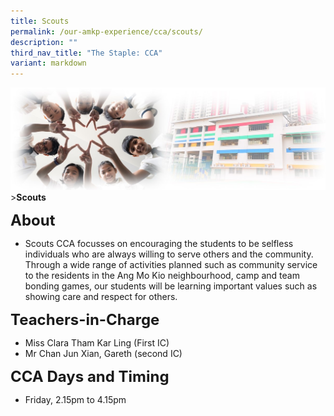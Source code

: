 ```yaml
---
title: Scouts
permalink: /our-amkp-experience/cca/scouts/
description: ""
third_nav_title: "The Staple: CCA"
variant: markdown
---
```

![Sub-banner](/images/sub%20banner.jpg)
&gt;**Scouts**

**<font size="5">About</font>**

* Scouts CCA focusses on encouraging the students to be selfless individuals who are always willing to serve others and the community. Through a wide range of activities planned such as community service to the residents in the Ang Mo Kio neighbourhood, camp and team bonding games, our students will be learning important values such as showing care and respect for others.

**<font size="5">   Teachers-in-Charge</font>**
* Miss Clara Tham Kar Ling (First IC)
* Mr Chan Jun Xian, Gareth (second IC)

**<font size="5">   CCA Days and Timing</font>**
* Friday, 2.15pm to 4.15pm